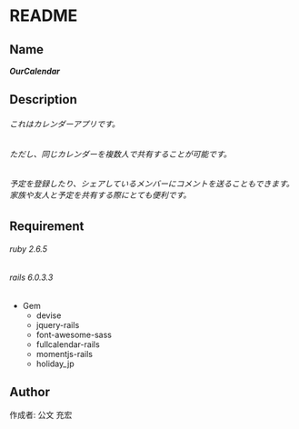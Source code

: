 # README

## Name
***OurCalendar***

## Description
###### これはカレンダーアプリです。
###### ただし、同じカレンダーを複数人で共有することが可能です。
###### 予定を登録したり、シェアしているメンバーにコメントを送ることもできます。家族や友人と予定を共有する際にとても便利です。

## Requirement
###### ruby 2.6.5
###### rails 6.0.3.3

- Gem
  - devise
  - jquery-rails
  - font-awesome-sass
  - fullcalendar-rails
  - momentjs-rails
  - holiday_jp


## Author
作成者: 公文 充宏

